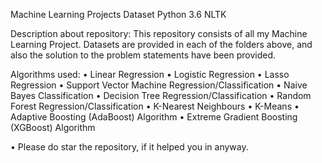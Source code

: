 Machine Learning Projects
Dataset Python 3.6 NLTK

Description about repository:
This repository consists of all my Machine Learning Project. Datasets are provided in each of the folders above, and also the solution to the problem statements have been provided.

Algorithms used:
• Linear Regression
• Logistic Regression
• Lasso Regression
• Support Vector Machine Regression/Classification
• Naive Bayes Classification
• Decision Tree Regression/Classification
• Random Forest Regression/Classification
• K-Nearest Neighbours
• K-Means
• Adaptive Boosting (AdaBoost) Algorithm
• Extreme Gradient Boosting (XGBoost) Algorithm

• Please do star the repository, if it helped you in anyway.

